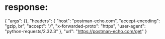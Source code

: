 # response:

{
    "args": {},
    "headers": {
        "host": "postman-echo.com",
        "accept-encoding": "gzip, br",
        "accept": "*/*",
        "x-forwarded-proto": "https",
        "user-agent": "python-requests/2.32.3"
    },
    "url": "https://postman-echo.com/get"
}
